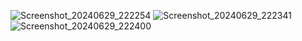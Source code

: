 ![Screenshot_20240629_222254](https://github.com/Kingofpig151251/FalconStrikeAPP/assets/98532667/0806d5e1-0755-40a5-b627-de3e098d7fbb)
![Screenshot_20240629_222341](https://github.com/Kingofpig151251/FalconStrikeAPP/assets/98532667/40249259-2f09-452b-8a9c-6f7720851cd6)
![Screenshot_20240629_222400](https://github.com/Kingofpig151251/FalconStrikeAPP/assets/98532667/b430c03c-8eac-4d32-a5c4-4a7882613382)
